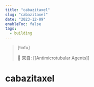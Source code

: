 ```yaml
---
title: "cabazitaxel"
slug: "cabazitaxel"
date: "2023-12-09"
enableToc: false
tags:
  - building
---
```


> [!info]
>
> 🌱 來自: [[Antimicrotubular Agents]]

# cabazitaxel


